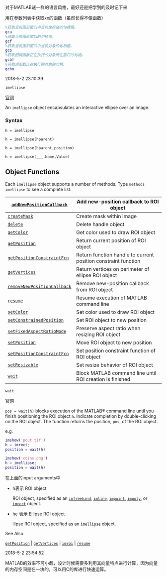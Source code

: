 对于MATLAB谜一样的语言风格，最好还是把学到的及时记下来



用在参数列表中获取xx的函数（虽然长得不像函数）

```matlab
%获取当前图形窗口中当前坐标轴的句柄值。
gca
%获取当前图形窗口的句柄值。
gcf
%获取当前图形窗口中当前对象的句柄值。
gco
%获取回调函数正在执行的对象所在窗口的句柄。
gcbf
%获取调函数正在执行的对象的句柄。
gcbo
```

2018-5-2 23:10:39

`imellipse`

[官网](https://ww2.mathworks.cn/help/images/ref/imellipse.html#bq_5ul3)

An `imellipse` object encapsulates an interactive ellipse
            over an image.

### Syntax

`h = imellipse`

`h = imellipse(hparent)`

`h = imellipse(hparent,position)`

`h = imellipse(___,Name,Value)`

## Object Functions

Each `imellipse` object supports a number of methods. Type                `methods imellipse` to see a complete list.

| [`addNewPositionCallback`](https://ww2.mathworks.cn/help/images/ref/imroi.addnewpositioncallback.html) | Add new-position callback to ROI object                      |
| ------------------------------------------------------------ | ------------------------------------------------------------ |
| [`createMask`](https://ww2.mathworks.cn/help/images/ref/imroi.createmask.html) | Create mask within image                                     |
| [`delete`](https://ww2.mathworks.cn/help/matlab/ref/handle.delete.html) | Delete handle object                                         |
| [`getColor`](https://ww2.mathworks.cn/help/images/ref/imroi.getcolor.html) | Get color used to draw ROI object                            |
| [`getPosition`](https://ww2.mathworks.cn/help/images/ref/imroi.getposition.html) | Return current position of ROI object                        |
| [`getPositionConstraintFcn`](https://ww2.mathworks.cn/help/images/ref/imroi.getpositionconstraintfcn.html) | Return function handle to current position constraint function |
| [`getVertices`](https://ww2.mathworks.cn/help/images/ref/imroi.getvertices.html) | Return vertices on perimeter of ellipse ROI object           |
| [`removeNewPositionCallback`](https://ww2.mathworks.cn/help/images/ref/imroi.removenewpositioncallback.html) | Remove new-position callback from ROI object                 |
| [`resume`](https://ww2.mathworks.cn/help/images/ref/imroi.resume.html) | Resume execution of MATLAB command line                      |
| [`setColor`](https://ww2.mathworks.cn/help/images/ref/imroi.setcolor.html) | Set color used to draw ROI object                            |
| [`setConstrainedPosition`](https://ww2.mathworks.cn/help/images/ref/imroi.setconstrainedposition.html) | Set ROI object to new position                               |
| [`setFixedAspectRatioMode`](https://ww2.mathworks.cn/help/images/ref/imrect.setfixedaspectratiomode.html) | Preserve aspect ratio when resizing ROI object               |
| [`setPosition`](https://ww2.mathworks.cn/help/images/ref/imroi.setposition.html) | Move ROI object to new position                              |
| [`setPositionConstraintFcn`](https://ww2.mathworks.cn/help/images/ref/imroi.setpositionconstraintfcn.html) | Set position constraint function of ROI object               |
| [`setResizable`](https://ww2.mathworks.cn/help/images/ref/imroi.setresizable.html) | Set resize behavior of ROI object                            |
| [`wait`](https://ww2.mathworks.cn/help/images/ref/imroi.wait.html) | Block MATLAB command line until ROI creation is finished     |

`wait`

[官网](https://ww2.mathworks.cn/help/images/ref/imroi.wait.html)

``pos = wait(h)`` blocks execution of the MATLAB® command line until you finish positioning the ROI object `h`. Indicate completion by double-clicking on the ROI object. The function returns the position, `pos`, of the ROI object.

e.g.

```matlab
imshow('pout.tif')
h = imrect;
position = wait(h)
```

```matlab
imshow('coins.png')
h = imellipse;
position = wait(h)
```

在上面的input arguments中

- h表示 ROI object

  ROI object, specified as an [`imfreehand`](https://ww2.mathworks.cn/help/images/ref/imfreehand.html), [`imline`](https://ww2.mathworks.cn/help/images/ref/imline.html), [`impoint`](https://ww2.mathworks.cn/help/images/ref/impoint.html), [`impoly`](https://ww2.mathworks.cn/help/images/ref/impoly.html), or [`imrect`](https://ww2.mathworks.cn/help/images/ref/imrect.html) object.

- he 表示 Ellipse ROI object

  llipse ROI object, specified as an [`imellipse`](https://ww2.mathworks.cn/help/images/ref/imellipse.html) object.

See Also

[`getPosition`](https://ww2.mathworks.cn/help/images/ref/imroi.getposition.html) | [`getVertices`](https://ww2.mathworks.cn/help/images/ref/imroi.getvertices.html) | [`imroi`](https://ww2.mathworks.cn/help/images/ref/imroi-class.html) | [`resume`](https://ww2.mathworks.cn/help/images/ref/imroi.resume.html)



2018-5-2 23:54:52

MATLAB的效率不可小觑，设计时候需要多利用其向量特点进行计算，因为向量的内存空间是在一块的，可以用C的库进行快速运算。


